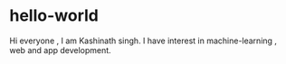 # hello-world

Hi everyone , I am Kashinath singh. I have interest in machine-learning , 
web and app development.
